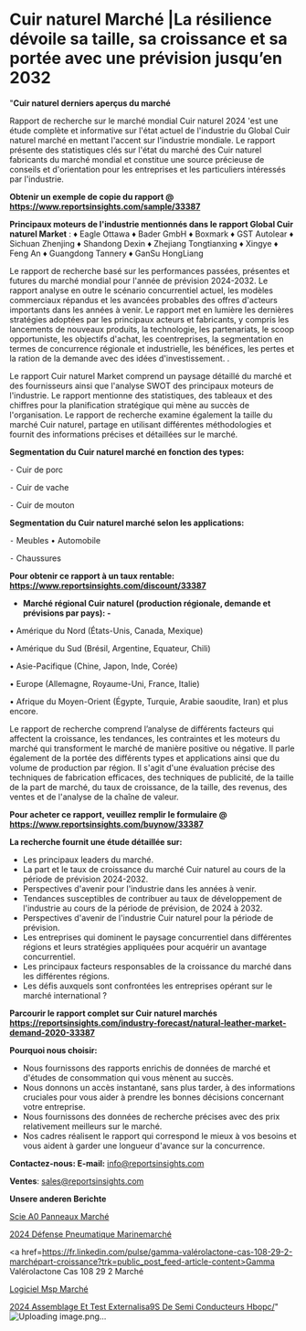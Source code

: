 # Cuir naturel Marché |La résilience dévoile sa taille, sa croissance et sa portée avec une prévision jusqu’en 2032

"<strong>Cuir naturel derniers aperçus du marché</strong>

Rapport de recherche sur le marché mondial Cuir naturel 2024 'est une étude complète et informative sur l'état actuel de l'industrie du Global Cuir naturel marché en mettant l'accent sur l'industrie mondiale. Le rapport présente des statistiques clés sur l'état du marché des Cuir naturel fabricants du marché mondial et constitue une source précieuse de conseils et d'orientation pour les entreprises et les particuliers intéressés par l'industrie.

<strong>Obtenir un exemple de copie du rapport @ <a href=https://www.reportsinsights.com/sample/33387>https://www.reportsinsights.com/sample/33387</a></strong>

<strong>Principaux moteurs de l'industrie mentionnés dans le rapport Global Cuir naturel Market</strong> :
♦ Eagle Ottawa
♦ Bader GmbH
♦ Boxmark
♦ GST Autolear
♦ Sichuan Zhenjing
♦ Shandong Dexin
♦ Zhejiang Tongtianxing
♦ Xingye
♦ Feng An
♦ Guangdong Tannery
♦ GanSu HongLiang

Le rapport de recherche basé sur les performances passées, présentes et futures du marché mondial pour l'année de prévision 2024-2032. Le rapport analyse en outre le scénario concurrentiel actuel, les modèles commerciaux répandus et les avancées probables des offres d'acteurs importants dans les années à venir. Le rapport met en lumière les dernières stratégies adoptées par les principaux acteurs et fabricants, y compris les lancements de nouveaux produits, la technologie, les partenariats, le scoop opportuniste, les objectifs d'achat, les coentreprises, la segmentation en termes de concurrence régionale et industrielle, les bénéfices, les pertes et la ration de la demande avec des idées d'investissement. .

Le rapport Cuir naturel Market comprend un paysage détaillé du marché et des fournisseurs ainsi que l'analyse SWOT des principaux moteurs de l'industrie. Le rapport mentionne des statistiques, des tableaux et des chiffres pour la planification stratégique qui mène au succès de l'organisation. Le rapport de recherche examine également la taille du marché Cuir naturel, partage en utilisant différentes méthodologies et fournit des informations précises et détaillées sur le marché.

<strong>Segmentation du Cuir naturel marché en fonction des types:</strong>


⁃ Cuir de porc

⁃ Cuir de vache

⁃ Cuir de mouton

<strong>Segmentation du Cuir naturel marché selon les applications:</strong>


⁃ Meubles
• Automobile

⁃ Chaussures

<strong>Pour obtenir ce rapport à un taux rentable: <a href=https://www.reportsinsights.com/discount/33387>https://www.reportsinsights.com/discount/33387</a></strong>
<ul>
  <li><strong>Marché régional Cuir naturel (production régionale, demande et prévisions par pays): -</strong></li>
</ul>
• Amérique du Nord (États-Unis, Canada, Mexique)

• Amérique du Sud (Brésil, Argentine, Equateur, Chili)

• Asie-Pacifique (Chine, Japon, Inde, Corée)

• Europe (Allemagne, Royaume-Uni, France, Italie)

• Afrique du Moyen-Orient (Égypte, Turquie, Arabie saoudite, Iran) et plus encore.

Le rapport de recherche comprend l’analyse de différents facteurs qui affectent la croissance, les tendances, les contraintes et les moteurs du marché qui transforment le marché de manière positive ou négative. Il parle également de la portée des différents types et applications ainsi que du volume de production par région. Il s'agit d'une évaluation précise des techniques de fabrication efficaces, des techniques de publicité, de la taille de la part de marché, du taux de croissance, de la taille, des revenus, des ventes et de l'analyse de la chaîne de valeur.

<strong>Pour acheter ce rapport, veuillez remplir le formulaire @   <a href=https://www.reportsinsights.com/buynow/33387>https://www.reportsinsights.com/buynow/33387</a></strong>

<strong>La recherche fournit une étude détaillée sur:</strong>
<ul>
  <li>Les principaux leaders du marché.</li>
  <li>La part et le taux de croissance du marché Cuir naturel au cours de la période de prévision 2024-2032.</li>
  <li>Perspectives d'avenir pour l'industrie dans les années à venir.</li>
  <li>Tendances susceptibles de contribuer au taux de développement de l'industrie au cours de la période de prévision, de 2024 à 2032.</li>
  <li>Perspectives d'avenir de l'industrie Cuir naturel pour la période de prévision.</li>
  <li>Les entreprises qui dominent le paysage concurrentiel dans différentes régions et leurs stratégies appliquées pour acquérir un avantage concurrentiel.</li>
  <li>Les principaux facteurs responsables de la croissance du marché dans les différentes régions.</li>
  <li>Les défis auxquels sont confrontées les entreprises opérant sur le marché international ?</li>
</ul>

<strong>Parcourir le rapport complet sur Cuir naturel marchés <a href=https://reportsinsights.com/industry-forecast/natural-leather-market-demand-2020-33387>https://reportsinsights.com/industry-forecast/natural-leather-market-demand-2020-33387</a></strong>

<strong>Pourquoi nous choisir:</strong>
<ul>
  <li>Nous fournissons des rapports enrichis de données de marché et d'études de consommation qui vous mènent au succès.</li>
  <li>Nous donnons un accès instantané, sans plus tarder, à des informations cruciales pour vous aider à prendre les bonnes décisions concernant votre entreprise.</li>
  <li>Nous fournissons des données de recherche précises avec des prix relativement meilleurs sur le marché.</li>
  <li>Nos cadres réalisent le rapport qui correspond le mieux à vos besoins et vous aident à garder une longueur d'avance sur la concurrence.</li>
</ul>
<strong>Contactez-nous:
</strong><strong>E-mail:</strong> <a href=mailto:info@reportsinsights.com>info@reportsinsights.com</a>

<strong>Ventes</strong>: <a href=mailto:sales@reportsinsights.com>sales@reportsinsights.com</a>

<strong>Unsere anderen Berichte</strong>

<a href=https://www.linkedin.com/pulse/scie-%C3%A0-panneaux-march%C3%A9-part-et-croissance-mondiale-b0ege/>Scie A0 Panneaux Marché</a>

<a href=https://www.linkedin.com/pulse/2024-défense-pneumatique-marinemarché-basé-sur-yserf/>2024 Défense Pneumatique Marinemarché</a>

<a href=https://fr.linkedin.com/pulse/gamma-valérolactone-cas-108-29-2-marchépart-croissance?trk=public_post_feed-article-content>Gamma Valérolactone Cas 108 29 2 Marché</a>

<a href=https://www.linkedin.com/pulse/logiciel-msp-march%C3%A9-tendance-et-pr%C3%A9visions-8huff/>Logiciel Msp Marché</a>

<a href=https://www.linkedin.com/pulse/2024-assemblage-et-test-externalis%C3%A9s-de-semi-conducteurs-hbopc/>2024 Assemblage Et Test Externalisa9S De Semi Conducteurs Hbopc/</a>"
![Uploading image.png…]()
